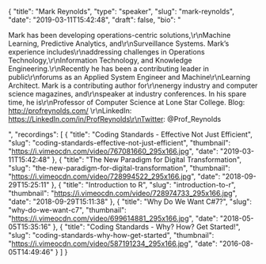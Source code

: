 {
  "title": "Mark Reynolds",
  "type": "speaker",
  "slug": "mark-reynolds",
  "date": "2019-03-11T15:42:48",
  "draft": false,
  "bio": "<p>Mark has been developing operations-centric solutions,\r\nMachine Learning, Predictive Analytics, and\r\nSurveillance Systems. Mark’s experience includes\r\naddressing challenges in Operations Technology,\r\nInformation Technology, and Knowledge Engineering.\r\nRecently he has been a contributing leader in public\r\nforums as an Applied System Engineer and Machine\r\nLearning Architect. Mark is a contributing author for\r\nenergy industry and computer science magazines, and\r\nspeaker at industry conferences. In his spare time, he is\r\nProfessor of Computer Science at Lone Star College. Blog: http://profreynolds.com/ \r\nLinkedIn: https://LinkedIn.com/in/ProfReynolds\r\nTwitter: @Prof_Reynolds</p>",
  "recordings": [
    {
      "title": "Coding Standards - Effective Not Just Efficient",
      "slug": "coding-standards-effective-not-just-efficient",
      "thumbnail": "https://i.vimeocdn.com/video/767081660_295x166.jpg",
      "date": "2019-03-11T15:42:48"
    },
    {
      "title": "The New Paradigm for Digital Transformation",
      "slug": "the-new-paradigm-for-digital-transformation",
      "thumbnail": "https://i.vimeocdn.com/video/728994522_295x166.jpg",
      "date": "2018-09-29T15:25:11"
    },
    {
      "title": "Introduction to R",
      "slug": "introduction-to-r",
      "thumbnail": "https://i.vimeocdn.com/video/728974733_295x166.jpg",
      "date": "2018-09-29T15:11:38"
    },
    {
      "title": "Why Do We Want C#7?",
      "slug": "why-do-we-want-c7",
      "thumbnail": "https://i.vimeocdn.com/video/699614881_295x166.jpg",
      "date": "2018-05-05T15:35:16"
    },
    {
      "title": "Coding Standards - Why? How? Get Started!",
      "slug": "coding-standards-why-how-get-started",
      "thumbnail": "https://i.vimeocdn.com/video/587191234_295x166.jpg",
      "date": "2016-08-05T14:49:46"
    }
  ]
}